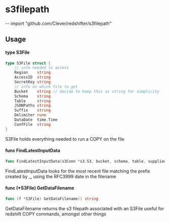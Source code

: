 # s3filepath
--
    import "github.com/Clever/redshifter/s3filepath"


## Usage

#### type S3File

```go
type S3File struct {
	// info needed to access
	Region    string
	AccessID  string
	SecretKey string
	// info on which file to get
	Bucket    string // decide to keep this as string for simplicity
	Schema    string
	Table     string
	JSONPaths string
	Suffix    string
	Delimiter rune
	DataDate  time.Time
	ConfFile  string
}
```

S3File holds everything needed to run a COPY on the file

#### func  FindLatestInputData

```go
func FindLatestInputData(s3Conn *s3.S3, bucket, schema, table, suppliedConf string, targetDate *time.Time) (S3File, error)
```
FindLatestInputData looks for the most recent file matching the prefix created
by <schema>_<table>, using the RFC3999 date in the filename

#### func (*S3File) GetDataFilename

```go
func (f *S3File) GetDataFilename() string
```
GetDataFilename returns the s3 filepath associated with an S3File useful for
redshift COPY commands, amongst other things
